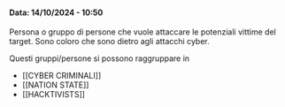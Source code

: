 #### Data: 14/10/2024 - 10:50

Persona o gruppo di persone che vuole attaccare le potenziali vittime del target. Sono coloro che sono dietro agli attacchi cyber.

Questi gruppi/persone si possono raggruppare in
- [[CYBER CRIMINALI]]
- [[NATION STATE]]
- [[HACKTIVISTS]]